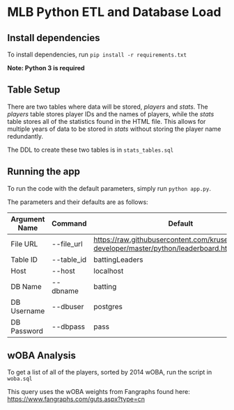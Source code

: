# MLB Python ETL and Database Load

## Install dependencies
To install dependencies, run `pip install -r requirements.txt`

**Note: Python 3 is required**

## Table Setup
There are two tables where data will be stored, *players* and *stats*.
The *players* table stores player IDs and the names of players, while the *stats* table stores all of the statistics found in the HTML file. This allows for multiple years of data to be stored in *stats* without storing the player name redundantly.

The DDL to create these two tables is in `stats_tables.sql`

## Running the app
To run the code with the default parameters, simply run `python app.py`.

The parameters and their defaults are as follows:

|Argument Name|Command|Default|
|--------|--------|-------|
|File URL|--file_url|https://raw.githubusercontent.com/kruser/interview-developer/master/python/leaderboard.html
|Table ID|--table_id|battingLeaders|
|Host|--host|localhost|
|DB Name|--dbname|batting|
|DB Username|--dbuser|postgres|
|DB Password|--dbpass|pass|

## wOBA Analysis
To get a list of all of the players, sorted by 2014 wOBA, run the script in `woba.sql`

This query uses the wOBA weights from Fangraphs found here: https://www.fangraphs.com/guts.aspx?type=cn
